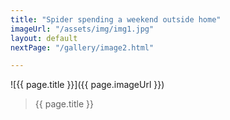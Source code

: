 ```yaml
---
title: "Spider spending a weekend outside home"
imageUrl: "/assets/img/img1.jpg"
layout: default
nextPage: "/gallery/image2.html"

---
```


![{{ page.title }}]({{ page.imageUrl }})
> {{ page.title }}
